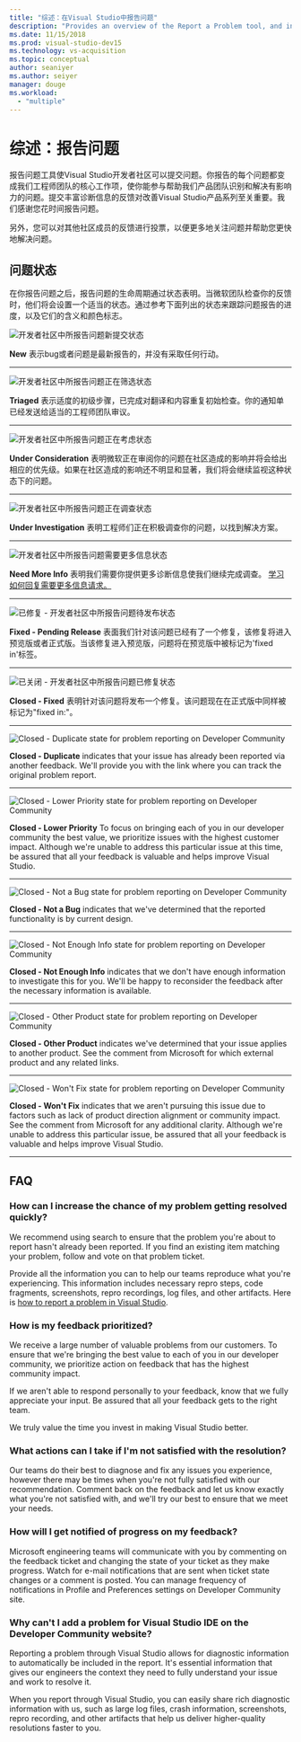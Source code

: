 ```yaml
---
title: "综述：在Visual Studio中报告问题"
description: "Provides an overview of the Report a Problem tool, and includes problem states and definitions"
ms.date: 11/15/2018
ms.prod: visual-studio-dev15
ms.technology: vs-acquisition
ms.topic: conceptual
author: seaniyer
ms.author: seiyer
manager: douge
ms.workload:
  - "multiple"
---
```

# 综述：报告问题

报告问题工具使Visual Studio开发者社区可以提交问题。你报告的每个问题都变成我们工程师团队的核心工作项，使你能参与帮助我们产品团队识别和解决有影响力的问题。提交丰富诊断信息的反馈对改善Visual Studio产品系列至关重要。我们感谢您花时间报告问题。

另外，您可以对其他社区成员的反馈进行投票，以便更多地关注问题并帮助您更快地解决问题。

## 问题状态

在你报告问题之后，报告问题的生命周期通过状态表明。当微软团队检查你的反馈时，他们将会设置一个适当的状态。通过参考下面列出的状态来跟踪问题报告的进度，以及它们的含义和颜色标志。

![开发者社区中所报告问题新提交状态](../ide/media/ProblemStates/New.jpg)

**New** 表示bug或者问题是最新报告的，并没有采取任何行动。

- - -

![开发者社区中所报告问题正在筛选状态](../ide/media/ProblemStates/Triaged.jpg)

**Triaged** 表示适度的初级步骤，已完成对翻译和内容重复初始检查。你的通知单已经发送给适当的工程师团队审议。

- - -

![开发者社区中所报告问题正在考虑状态](../ide/media/ProblemStates/UnderConsideration.jpg)

**Under Consideration** 表明微软正在审阅你的问题在社区造成的影响并将会给出相应的优先级。如果在社区造成的影响还不明显和显著，我们将会继续监视这种状态下的问题。

- - -

![开发者社区中所报告问题正在调查状态](../ide/media/ProblemStates/UnderInvestigation.jpg)

**Under Investigation** 表明工程师们正在积极调查你的问题，以找到解决方案。

- - -

![开发者社区中所报告问题需要更多信息状态](../ide/media/ProblemStates/NeedMoreInfo.jpg)

**Need More Info** 表明我们需要你提供更多诊断信息使我们继续完成调查。  [学习如何回复需要更多信息请求。](./how-to-report-a-problem-with-visual-studio-2017.md#when-further-information-is-needed-need-more-info)

- - -

![已修复 - 开发者社区中所报告问题待发布状态](../ide/media/ProblemStates/FixedPendingRelease.jpg)

**Fixed - Pending Release** 表面我们针对该问题已经有了一个修复，该修复将进入预览版或者正式版。当该修复进入预览版，问题将在预览版中被标记为'fixed in'标签。

- - -

![已关闭 - 开发者社区中所报告问题已修复状态](../ide/media/ProblemStates/ClosedFixed.jpg) 

**Closed - Fixed** 表明针对该问题将发布一个修复。该问题现在在正式版中同样被标记为"fixed in:"。

- - -

![Closed - Duplicate state for problem reporting on Developer Community](../ide/media/ProblemStates/ClosedDuplicate.jpg)

**Closed - Duplicate** indicates that your issue has already been reported via another feedback. We'll provide you with the link where you can track the original problem report.

- - -

![Closed - Lower Priority state for problem reporting on Developer Community](../ide/media/ProblemStates/ClosedLowerPriority.jpg)

**Closed - Lower Priority** To focus on bringing each of you in our developer community the best value, we prioritize issues with the highest customer impact. Although we're unable to address this particular issue at this time, be assured that all your feedback is valuable and helps improve Visual Studio.

- - -

![Closed - Not a Bug state for problem reporting on Developer Community](../ide/media/ProblemStates/ClosedNotaBug.jpg)

**Closed - Not a Bug**  indicates that we've determined that the reported functionality is by current design.

- - -

![Closed - Not Enough Info state for problem reporting on Developer Community](../ide/media/ProblemStates/ClosedNotEnoughInfo.jpg)

**Closed - Not Enough Info** indicates that we don't have enough information to investigate this for you. We'll be happy to reconsider the feedback after the necessary information is available.

- - -

![Closed - Other Product state for problem reporting on Developer Community](../ide/media/ProblemStates/ClosedOtherProduct.jpg)

**Closed - Other Product** indicates we've determined that your issue applies to another product. See the comment from Microsoft for which external product and any related links.

- - -

![Closed - Won't Fix state for problem reporting on Developer Community](../ide/media/ProblemStates/ClosedWontFix.jpg)

**Closed - Won't Fix** indicates that we aren't pursuing this issue due to factors such as lack of product direction alignment or community impact. See the comment from Microsoft for any additional clarity.  Although we're unable to address this particular issue, be assured that all your feedback is valuable and helps improve Visual Studio.

- - -

## FAQ

### How can I increase the chance of my problem getting resolved quickly?

We recommend using search to ensure that the problem you're about to report hasn't already been reported. If you find an existing item matching your problem, follow and vote on that problem ticket.

 Provide all the information you can to help our teams reproduce what you're experiencing.  This information includes  necessary repro steps, code fragments, screenshots, repro recordings, log files, and other artifacts.  Here is [how to report a problem in Visual Studio](./how-to-report-a-problem-with-visual-studio-2017.md).

### How is my feedback prioritized?

We receive a large number of valuable problems from our customers. To ensure that we're bringing the best value to each of you in our developer community, we prioritize action on feedback that has the highest community impact.

If we aren't able to respond personally to your feedback, know that we fully appreciate your input. Be assured that all your feedback gets to the right team.

We truly value the time you invest in making Visual Studio better.

### What actions can I take if I'm not satisfied with the resolution?

Our teams do their best to diagnose and fix any issues you experience, however there may be times when you're not fully satisfied with our recommendation. Comment back on the feedback and let us know exactly what you're not satisfied with, and we'll try our best to ensure that we meet your needs.

### How will I get notified of progress on my feedback?

Microsoft engineering teams will communicate with you by commenting on the feedback ticket and changing the state of your ticket as they make progress. Watch for e-mail notifications that are sent when  ticket state changes or a comment is posted.  You can manage frequency of notifications in Profile and Preferences settings on Developer Community site.

### Why can't I add a problem for Visual Studio IDE on the Developer Community website?

Reporting a problem through Visual Studio allows for diagnostic information to automatically be included in the report. It's essential information that gives our engineers the context they need to fully understand your issue and work to resolve it.

When you report through Visual Studio, you can easily share rich diagnostic information with us, such as large log files, crash information, screenshots, repro recording, and other artifacts that help us deliver higher-quality resolutions faster to you.
